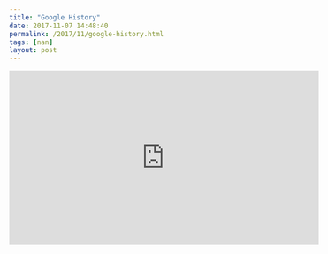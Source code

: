 ```yaml
---
title: "Google History"
date: 2017-11-07 14:48:40
permalink: /2017/11/google-history.html
tags: [nan]
layout: post
---
```


<iframe width="560" height="315" src="https://www.youtube.com/embed/0o9H7KdS_JE" frameborder="0" allowfullscreen></iframe>
